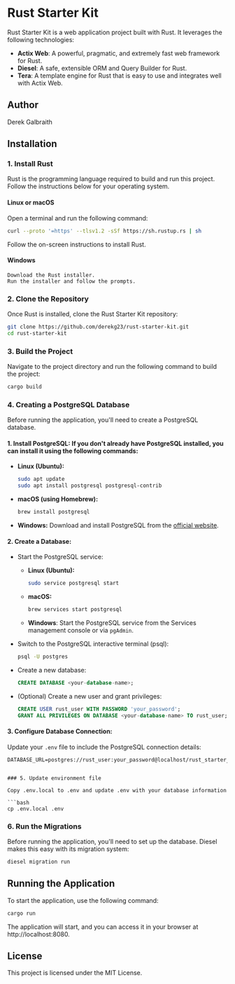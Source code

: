 # Rust Starter Kit

Rust Starter Kit is a web application project built with Rust. It leverages the following technologies:

- **Actix Web**: A powerful, pragmatic, and extremely fast web framework for Rust.
- **Diesel**: A safe, extensible ORM and Query Builder for Rust.
- **Tera**: A template engine for Rust that is easy to use and integrates well with Actix Web.

## Author

Derek Galbraith

## Installation

### 1. Install Rust

Rust is the programming language required to build and run this project. Follow the instructions below for your operating system.

#### Linux or macOS

Open a terminal and run the following command:

```bash
curl --proto '=https' --tlsv1.2 -sSf https://sh.rustup.rs | sh
```

Follow the on-screen instructions to install Rust.

#### Windows

    Download the Rust installer.
    Run the installer and follow the prompts.

### 2. Clone the Repository

Once Rust is installed, clone the Rust Starter Kit repository:

```bash
git clone https://github.com/derekg23/rust-starter-kit.git
cd rust-starter-kit
```

### 3. Build the Project

Navigate to the project directory and run the following command to build the project:

```bash
cargo build
```

### 4. Creating a PostgreSQL Database

Before running the application, you'll need to create a PostgreSQL database.

#### 1. **Install PostgreSQL**: If you don't already have PostgreSQL installed, you can install it using the following commands:

   - **Linux (Ubuntu):**
     ```bash
     sudo apt update
     sudo apt install postgresql postgresql-contrib
     ```

   - **macOS (using Homebrew):**
     ```bash
     brew install postgresql
     ```

   - **Windows:**
     Download and install PostgreSQL from the [official website](https://www.postgresql.org/download/windows/).

#### 2. **Create a Database**:

   - Start the PostgreSQL service:
     - **Linux (Ubuntu):**
       ```bash
       sudo service postgresql start
       ```
     - **macOS:**
       ```bash
       brew services start postgresql
       ```
     - **Windows**:
       Start the PostgreSQL service from the Services management console or via `pgAdmin`.

   - Switch to the PostgreSQL interactive terminal (psql):
     ```bash
     psql -U postgres
     ```

   - Create a new database:
     ```sql
     CREATE DATABASE <your-database-name>;
     ```

   - (Optional) Create a new user and grant privileges:
     ```sql
     CREATE USER rust_user WITH PASSWORD 'your_password';
     GRANT ALL PRIVILEGES ON DATABASE <your-database-name> TO rust_user;
     ```

#### 3. **Configure Database Connection**:

   Update your `.env` file to include the PostgreSQL connection details:
   ```dotenv
   DATABASE_URL=postgres://rust_user:your_password@localhost/rust_starter_kit


### 5. Update environment file

Copy .env.local to .env and update .env with your database information

```bash
cp .env.local .env
```

### 6. Run the Migrations

Before running the application, you'll need to set up the database. Diesel makes this easy with its migration system:

```bash
diesel migration run
```

## Running the Application

To start the application, use the following command:

```bash
cargo run
```

The application will start, and you can access it in your browser at http://localhost:8080.

## License

This project is licensed under the MIT License.

